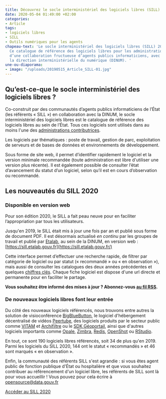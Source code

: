 ```yaml
---
title: Découvrez le socle interministériel des logiciels libres (SILL) 2020
date: 2020-05-04 01:49:00 +02:00
categories:
- Article
tags:
- logiciels libres
- SILL
- Outils numériques pour les agents
chapeau-text: 'Le socle interministériel des logiciels libres (SILL) 2020 est publié.
  Ce catalogue de référence des logiciels libres pour les administrations est le fruit
  d’une collaboration fructueuse d’agents publics informaticiens, avec l’appui de
  la direction interministérielle du numérique (DINUM). '
une-ou-diaporama:
- image: "/uploads/20190515_Article_SILL-01.jpg"
---
```


## Qu’est-ce-que le socle interministériel des logiciels libres ?

Co-construit par des communautés d’agents publics informaticiens de l’État (les référents « SILL ») en collaboration avec la DINUM, le socle interministériel des logiciels libres est le catalogue de référence des logiciels libres au sein de l’État. Tous ces logiciels sont utilisés dans au moins l'une des [administrations contributrices](https://sill.etalab.gouv.fr/fr/contributors).

Les logiciels par thématiques : poste de travail, gestion de parc, exploitation de serveurs et de bases de données et environnements de développement.

Sous forme de site web, il permet d’identifier rapidement le logiciel et la version minimale recommandée (toute administration est libre d'utiliser une version plus récente). Il est également possible de consulter l’état d’avancement du statut d’un logiciel, selon qu’il est en cours d’observation ou recommandé.

## Les nouveautés du SILL 2020

### Disponible en version web
Pour son édition 2020, le SILL a fait peau neuve pour en faciliter l’appropriation par tous les utilisateurs.

Jusqu'en 2019, le SILL était mis à jour une fois par an et publié sous forme de document PDF. Il est désormais actualisé *en continu* par les groupes de travail et publié par [Etalab](https://www.etalab.gouv.fr/), au sein de la DINUM, en version web : [https://sill.etalab.gouv.fr](https://sill.etalab.gouv.fr/)

Cette interface permet d’effectuer une recherche rapide, de filtrer par catégorie de logiciel ou par statut (« recommandé » ou « en observation »), mais aussi de consulter les catalogues des deux années précédentes et quelques [chiffres clés](https://sill.etalab.gouv.fr/fr/stats). Chaque fiche logiciel est dispose d'une url directe et permanente pour en faciliter le partage.

**Vous souhaitez être informé des mises à jour ? Abonnez-vous [au fil RSS](https://sill.etalab.gouv.fr/updates.xml).**

### De nouveaux logiciels libres font leur entrée
Du côté des nouveaux logiciels référencés, nous trouvons entre autres la solution de visioconférence [BigBlueButton](https://sill.etalab.gouv.fr/en/software?id=196), le logiciel d'hébergement décentralisé de vidéos [Peertube](https://sill.etalab.gouv.fr/en/software?id=197), des logiciels produits par le secteur public comme [VITAM](https://sill.etalab.gouv.fr/en/software?id=194) et [Archifiltre](https://sill.etalab.gouv.fr/en/software?id=185) ou le [SDK Géoportail](https://sill.etalab.gouv.fr/fr/software?id=201), ainsi que d'autres logiciels importants comme [Opale](https://sill.etalab.gouv.fr/fr/software?id=195), [Zimbra](https://sill.etalab.gouv.fr/fr/software?id=202), [Redis](https://sill.etalab.gouv.fr/en/software?id=184), [OpenShot](https://sill.etalab.gouv.fr/en/software?id=193) ou [RStudio](https://sill.etalab.gouv.fr/en/software?id=182).

En tout, ce sont 190 logiciels libres référencés, soit 34 de plus qu'en 2019. Parmi les logiciels du SILL 2020, 144 ont le statut « recommandés » et 46 sont marqués « en observation ».

Enfin, la communauté des référents SILL s'est agrandie : si vous êtes agent public de fonction publique d'État ou hospitalière et que vous souhaitez contribuer au référencement d'un logiciel libre, les référents de SILL sont là pour vous accueillir ! Vous pouvez pour cela écrire à [opensource@data.gouv.fr](mailto:opensource@data.gouv.fr)

<a href="https://sill.etalab.gouv.fr" class="button">Accéder au SILL 2020</a>